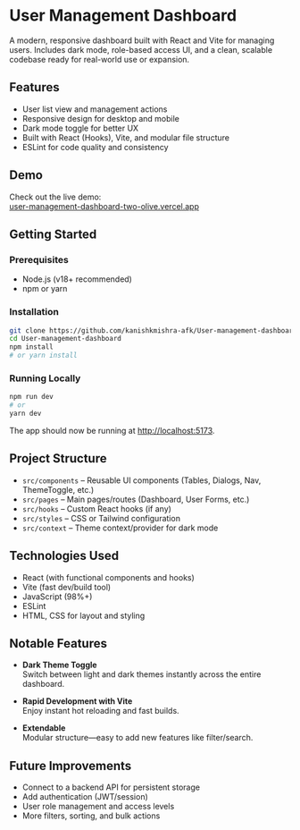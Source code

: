 
# User Management Dashboard

A modern, responsive dashboard built with React and Vite for managing users. Includes dark mode, role-based access UI, and a clean, scalable codebase ready for real-world use or expansion.

## Features

- User list view and management actions
- Responsive design for desktop and mobile
- Dark mode toggle for better UX
- Built with React (Hooks), Vite, and modular file structure
- ESLint for code quality and consistency

## Demo

Check out the live demo:  
[user-management-dashboard-two-olive.vercel.app](https://user-management-dashboard-two-olive.vercel.app)


## Getting Started

### Prerequisites

- Node.js (v18+ recommended)
- npm or yarn

### Installation

```bash
git clone https://github.com/kanishkmishra-afk/User-management-dashboard.git
cd User-management-dashboard
npm install
# or yarn install
```

### Running Locally

```bash
npm run dev
# or
yarn dev
```

The app should now be running at [http://localhost:5173](http://localhost:5173).

## Project Structure

- `src/components` – Reusable UI components (Tables, Dialogs, Nav, ThemeToggle, etc.)
- `src/pages` – Main pages/routes (Dashboard, User Forms, etc.)
- `src/hooks` – Custom React hooks (if any)
- `src/styles` – CSS or Tailwind configuration
- `src/context` – Theme context/provider for dark mode

## Technologies Used

- React (with functional components and hooks)
- Vite (fast dev/build tool)
- JavaScript (98%+)
- ESLint
- HTML, CSS for layout and styling

## Notable Features

- **Dark Theme Toggle**  
  Switch between light and dark themes instantly across the entire dashboard.

- **Rapid Development with Vite**  
  Enjoy instant hot reloading and fast builds.

- **Extendable**  
  Modular structure—easy to add new features like filter/search.

## Future Improvements

- Connect to a backend API for persistent storage
- Add authentication (JWT/session)
- User role management and access levels
- More filters, sorting, and bulk actions
